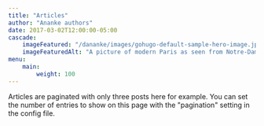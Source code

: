 ```yaml
---
title: "Articles"
author: "Ananke authors"
date: 2017-03-02T12:00:00-05:00
cascade:
    imageFeatured: "/dananke/images/gohugo-default-sample-hero-image.jpg"
    imageFeaturedAlt: "A picture of modern Paris as seen from Notre-Dame Cathedral, with a cornice with a gargoyle on the left and dominating the scene"
menu:
    main:
        weight: 100
---
```

Articles are paginated with only three posts here for example. You can set the number of entries to show on this page with the "pagination" setting in the config file.
